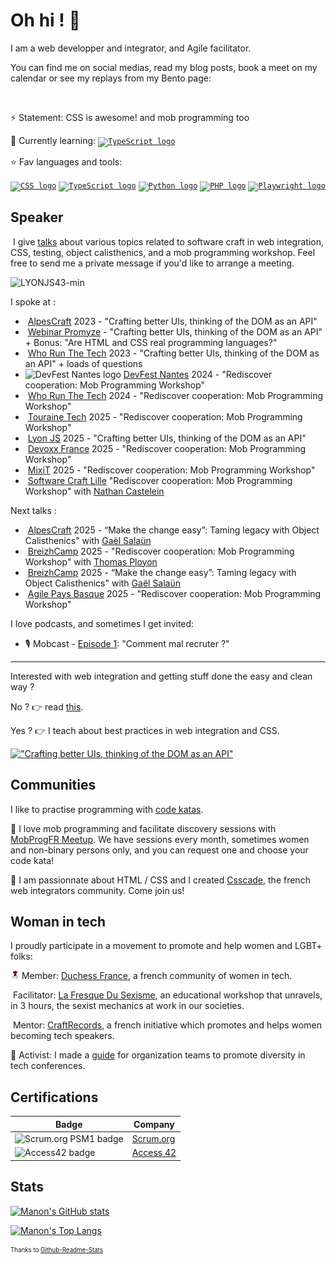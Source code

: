 # Oh hi ! 👋

I am a web developper and integrator, and Agile facilitator.

You can find me on social medias, read my blog posts, book a meet on my calendar or see my replays from my Bento page:

<a href="https://bento.me/manoncarbonnel" target="_blank"><img width="25px" src="https://cdn.prod.website-files.com/6335b33630f88833a92915fc/63e501246a370e0d4462f2ed_herologo.png" alt="" /></a> 

⚡ Statement: CSS is awesome! and mob programming too

🌱 Currently learning: <a href="https://www.typescriptlang.org/"><code><img width="18px" src="https://upload.wikimedia.org/wikipedia/commons/thumb/4/4c/Typescript_logo_2020.svg/2048px-Typescript_logo_2020.svg.png" alt="TypeScript logo"/></code></a>

⭐️ Fav languages and tools:

<a href="https://developer.mozilla.org/en-US/docs/Web/CSS"><code><img width="18px" src="https://upload.wikimedia.org/wikipedia/commons/thumb/d/d5/CSS3_logo_and_wordmark.svg/1200px-CSS3_logo_and_wordmark.svg.png" alt="CSS logo"/></code></a> <a href="https://www.typescriptlang.org/"><code><img width="18px" src="https://upload.wikimedia.org/wikipedia/commons/thumb/4/4c/Typescript_logo_2020.svg/2048px-Typescript_logo_2020.svg.png" alt="TypeScript logo"/></code></a> <a href="https://www.python.org/"><code><img width="18px" src="https://upload.wikimedia.org/wikipedia/commons/thumb/c/c3/Python-logo-notext.svg/1200px-Python-logo-notext.svg.png" alt="Python logo"/></code></a> <a href="https://www.php.net/"><code><img width="18px" src="https://upload.wikimedia.org/wikipedia/commons/thumb/2/27/PHP-logo.svg/2560px-PHP-logo.svg.png" alt="PHP logo"/></code></a> <a href="https://playwright.dev/"><code><img width="18px" src="https://playwright.dev/img/playwright-logo.svg" alt="Playwright logo"/></code></a>

## Speaker

<img width="14px" src="https://d1fdloi71mui9q.cloudfront.net/9L67stmTvm9DSEGUPh3I_sessionize.png" alt=""/> I give [talks](https://sessionize.com/manon-carbonnel/) about various topics related to software craft in web integration, CSS, testing, object calisthenics, and a mob programming workshop. Feel free to send me a private message if you'd like to arrange a meeting.

![LYONJS43-min](https://github.com/user-attachments/assets/d06fbf9c-7400-4e03-ac09-dbaf02fd8b42)

I spoke at :

* <img width="14px" src="https://d1fdloi71mui9q.cloudfront.net/V3odxu6iRcCdZoNqUvT1_alpescraft.png" alt=""/> [AlpesCraft](https://youtu.be/rzPwyMVVAQI) 2023 - "Crafting better UIs, thinking of the DOM as an API"
* <img width="14px" src="https://d1fdloi71mui9q.cloudfront.net/RVSqur9xQ4SPVRR2jua0_promyze.png" alt=""/> [Webinar Promyze](https://youtu.be/_0-ZyuY0xdA) - "Crafting better UIs, thinking of the DOM as an API" + Bonus: "Are HTML and CSS real programming languages?"
* <img width="14px" src="https://whorunthetech.com/wp-content/uploads/2023/05/who-run-the-tech-logo-V2-1.png" alt=""/> [Who Run The Tech](https://youtu.be/ufdjnMGGYbk?si=5thhWGxtMhUSCrAM) 2023 - "Crafting better UIs, thinking of the DOM as an API" + loads of questions
* <img width="14px" src="https://devfest2024.gdgnantes.com/images/logo-long.svg" alt="DevFest Nantes logo"/> [DevFest Nantes](https://devfest2024.gdgnantes.com/sessions/redecouvrir_la_cooperation___atelier_de_mob_programming/) 2024 - "Rediscover cooperation: Mob Programming Workshop"
* <img width="14px" src="http://whorunthetech.com/wp-content/uploads/2023/05/who-run-the-tech-icone-V1.png" alt=""/> [Who Run The Tech](https://whorunthetech.com/) 2024 - "Rediscover cooperation: Mob Programming Workshop"
* <img width="14px" src="https://touraine.tech/_nuxt/img/logo.97c6093.svg" alt=""/> [Touraine Tech](https://touraine.tech/) 2025 - "Rediscover cooperation: Mob Programming Workshop"
* <img width="14px" src="https://www.lyonjs.org/android-chrome-512x512.png" alt=""/> [Lyon JS](https://youtu.be/jZGWoGgeeJ0?si=g7jel7k4TzZlc6W-) 2025 - "Crafting better UIs, thinking of the DOM as an API"
* <img width="14px" src="https://www.devoxx.fr/wp-content/uploads/2023/10/devoxxfrance.svg" alt=""/> [Devoxx France](https://www.devoxx.fr/) 2025 - "Rediscover cooperation: Mob Programming Workshop"
* <img width="14px" src="https://mixitconf.org/images/png/fbpreview.png" alt=""/> [MixiT](https://mixitconf.org/) 2025 - "Rediscover cooperation: Mob Programming Workshop"
* <img width="14px" src="https://encrypted-tbn0.gstatic.com/images?q=tbn:ANd9GcR0t2749W45Dk5Ap4Qznd5sxv5zMbRqvMkuXg" alt=""/> [Software Craft Lille](https://www.meetup.com/software-craftsmanship-lille/events/307437811) "Rediscover cooperation: Mob Programming Workshop" with [Nathan Castelein](https://www.linkedin.com/in/nathancastelein/)

Next talks :
* <img width="14px" src="https://d1fdloi71mui9q.cloudfront.net/V3odxu6iRcCdZoNqUvT1_alpescraft.png" alt=""/> [AlpesCraft](https://www.alpescraft.fr/) 2025 - “Make the change easy”: Taming legacy with Object Calisthenics" with [Gaël Salaün]([https://github.com/gsalaun1](https://www.linkedin.com/in/gael-salaun/))
* <img width="14px" src="https://encrypted-tbn0.gstatic.com/images?q=tbn:ANd9GcTKFa-AjrpvuzoVViNLMj-StPDwo6R3HSl4HA&s" alt=""/> [BreizhCamp](https://www.breizhcamp.org/) 2025 - "Rediscover cooperation: Mob Programming Workshop" with [Thomas Ployon](https://www.linkedin.com/in/thomas-ployon-8bb9a2176/)
* <img width="14px" src="https://encrypted-tbn0.gstatic.com/images?q=tbn:ANd9GcTKFa-AjrpvuzoVViNLMj-StPDwo6R3HSl4HA&s" alt=""/> [BreizhCamp](https://www.breizhcamp.org/) 2025 - “Make the change easy”: Taming legacy with Object Calisthenics" with [Gaël Salaün]([https://github.com/gsalaun1](https://www.linkedin.com/in/gael-salaun/))
* <img width="14px" src="https://agile-paysbasque.fr/favicon-144.png" alt=""/> [Agile Pays Basque](https://agile-paysbasque.fr/) 2025 - "Rediscover cooperation: Mob Programming Workshop"

I love podcasts, and sometimes I get invited:
* 🎙️ Mobcast - [Episode 1](https://open.spotify.com/episode/5fkTzolcV8q0uPQ15tf9E0?si=9be9e3c2db5b44ec): "Comment mal recruter ?"

***

Interested with web integration and getting stuff done the easy and clean way ?

No ? 👉 read [this](https://medium.com/@manon.carbonnel/why-dont-developers-like-css-947a1b2ecaaf).

Yes ? 👉 I teach about best practices in web integration and CSS.

[!["Crafting better UIs, thinking of the DOM as an API"](https://img.youtube.com/vi/jZGWoGgeeJ0/0.jpg)](https://www.youtube.com/watch?v=jZGWoGgeeJ0)

## Communities

I like to practise programming with [code katas](https://github.com/manoncarbonnel?tab=repositories&q=kata).

🐙 I love mob programming and facilitate discovery sessions with [MobProgFR Meetup](https://linktr.ee/mobprogfr). We have sessions every month, sometimes women and non-binary persons only, and you can request one and choose your code kata!

🌊 I am passionnate about HTML / CSS and I created [Csscade](https://github.com/Csscade), the french web integrators community. Come join us!

## Woman in tech

I proudly participate in a movement to promote and help women and LGBT+ folks:

<img width="14px" src="https://github.com/DuchessFrance/duchessfr/blob/master/communication/Logo%20Worldwide/duchess_200x200pt_nobg.png?raw=true" alt=""/> Member: [Duchess France](http://www.duchess-france.fr/), a french community of women in tech.

<img width="14px" src="https://media.licdn.com/dms/image/C4E0BAQF90_Jhto4x8g/company-logo_200_200/0/1663758297626?e=2147483647&v=beta&t=dP8fs6t31RyzFTzJSWhhEdr3Ec4mAE5HhHjJ2wDY3w0" alt=""/> Facilitator: [La Fresque Du Sexisme](https://fresque-du-sexisme.org/), an educational workshop that unravels, in 3 hours, the sexist mechanics at work in our societies.

<img width="14px" src="https://www.notion.so/image/https%3A%2F%2Fs3-us-west-2.amazonaws.com%2Fsecure.notion-static.com%2F27107bb5-5f64-423a-ad04-cd06e63a99d7%2Flogo.svg?table=block&id=778d46f8-46df-4486-b951-e03c9e0897cf&cache=v2" alt=""/> Mentor: [CraftRecords](https://craftsrecords.org/), a french initiative which promotes and helps women becoming tech speakers.

📖 Activist: I made a [guide](https://medium.com/@manon.carbonnel/favoriser-la-mixit%C3%A9-dans-les-conf%C3%A9rences-tech-un-guide-introduction-478ade9e96b3) for organization teams to promote diversity in tech conferences.

## Certifications

| Badge | Company |
| -------- | ------- |
| <img width="50px" alt="Scrum.org PSM1 badge" src="https://static.scrum.org/web/badges/badge-psmi.svg"/>  | [Scrum.org](https://www.scrum.org/user/706587)    |
|  <img width="50px" alt="Access42 badge" src="https://media.licdn.com/dms/image/v2/C560BAQHqUiQJG_7UfA/company-logo_200_200/company-logo_200_200/0/1631311811891?e=2147483647&v=beta&t=ezx65WXBq7yS2l0Vzvv5YJDYCnud3EAAOjTr1k6mDfU"/> | [Access 42](https://certificate.bcdiploma.com/check/23ABCCCDE68ED3A512A42FD13C91F12825787809E985B26D0AC8BD00EE644A19amZ6QXMwbXFxUDRQV2gwNEFVMDhsYjMrSmVrS1VlVmlyUUpOZVhJMU0xQ0NnYXFU)     |

## Stats

[![Manon's GitHub stats](https://github-readme-stats.vercel.app/api?username=manoncarbonnel&show_icons=true&theme=dark)](https://github.com/anuraghazra/github-readme-stats)

[![Manon's Top Langs](https://github-readme-stats.vercel.app/api/top-langs/?username=manoncarbonnel&layout=compact&theme=dark)](https://github.com/anuraghazra/github-readme-stats)

<sub><sup>Thanks to [Github-Readme-Stats](https://github.com/anuraghazra/github-readme-stats)</sup></sub>

<!--
**manoncarbonnel/manoncarbonnel** is a ✨ _special_ ✨ repository because its `README.md` (this file) appears on your GitHub profile.

Here are some ideas to get you started:

- 🔭 I’m currently working on ...
- 🌱 I’m currently learning ...
- 👯 I’m looking to collaborate on ...
- 🤔 I’m looking for help with ...
- 💬 Ask me about ...
- 📫 How to reach me: ...
- 😄 Pronouns: ...
- ⚡ Fun fact: ...
-->
